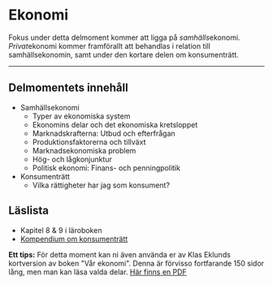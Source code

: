 # Ekonomi

Fokus under detta delmoment kommer att ligga på *samhälls*ekonomi. *Privat*ekonomi kommer framförallt att behandlas i relation till samhällsekonomin, samt under den kortare delen om konsumenträtt.

***

## Delmomentets innehåll

* Samhällsekonomi
	* Typer av ekonomiska system
	* Ekonomins delar och det ekonomiska kretsloppet
	* Marknadskrafterna: Utbud och efterfrågan
	* Produktionsfaktorerna och tillväxt
	* Marknadsekonomiska problem
	* Hög- och lågkonjunktur
	* Politisk ekonomi: Finans- och penningpolitik
* Konsumenträtt
	* Vilka rättigheter har jag som konsument?



## Läslista

* Kapitel 8 & 9 i läroboken
* [Kompendium om konsumenträtt](../material/resurser/konsumentratt_kompendium.pdf)

**Ett tips:** För detta moment kan ni även använda er av Klas Eklunds kortversion av boken "Vår ekonomi". Denna är förvisso fortfarande 150 sidor lång, men man kan läsa valda delar. [Här finns en PDF](../material/resurser/var_ekonomi.pdf)

